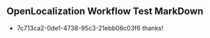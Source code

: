 ## OpenLocalization Workflow Test MarkDown
* 7c713ca2-0de1-4738-95c3-21ebb06c03f6 thanks!

<!--HONumber=Jul16_HO3-->


